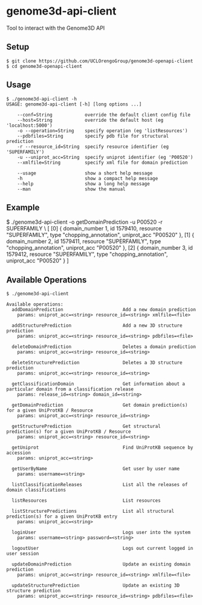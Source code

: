 # genome3d-api-client
Tool to interact with the Genome3D API

## Setup

```
$ git clone https://github.com/UCLOrengoGroup/genome3d-openapi-client
$ cd genome3d-openapi-client
```

## Usage

```
$ ./genome3d-api-client -h
USAGE: genome3d-api-client [-h] [long options ...]

    --conf=String            override the default client config file
    --host=String            override the default host (eg 'localhost:5000')
    -o --operation=String    specify operation (eg 'listResources')
    --pdbfiles=String        specify pdb file for structural prediction
    -r --resource_id=String  specify resource identifier (eg 'SUPERFAMILY')
    -u --uniprot_acc=String  specify uniprot identifier (eg 'P00520')
    --xmlfile=String         specify xml file for domain prediction

    --usage                  show a short help message
    -h                       show a compact help message
    --help                   show a long help message
    --man                    show the manual
```

## Example

$ ./genome3d-api-client -o getDomainPrediction -u P00520 -r SUPERFAMILY
\ [
    [0] {
        domain_number   1,
        id              1579410,
        resource        "SUPERFAMILY",
        type            "chopping_annotation",
        uniprot_acc     "P00520"
    },
    [1] {
        domain_number   2,
        id              1579411,
        resource        "SUPERFAMILY",
        type            "chopping_annotation",
        uniprot_acc     "P00520"
    },
    [2] {
        domain_number   3,
        id              1579412,
        resource        "SUPERFAMILY",
        type            "chopping_annotation",
        uniprot_acc     "P00520"
    }
]

## Available Operations

```
$ ./genome3d-api-client

Available operations:
  addDomainPrediction                      Add a new domain prediction
    params: uniprot_acc=<string> resource_id=<string> xmlfile=<file>

  addStructurePrediction                   Add a new 3D structure prediction
    params: uniprot_acc=<string> resource_id=<string> pdbfiles=<file>

  deleteDomainPrediction                   Deletes a domain prediction
    params: uniprot_acc=<string> resource_id=<string>

  deleteStructurePrediction                Deletes a 3D structure prediction
    params: uniprot_acc=<string> resource_id=<string>

  getClassificationDomain                  Get information about a particular domain from a classification release
    params: release_id=<string> domain_id=<string>

  getDomainPrediction                      Get domain prediction(s) for a given UniProtKB / Resource
    params: uniprot_acc=<string> resource_id=<string>

  getStructurePrediction                   Get structural prediction(s) for a given UniProtKB / Resource
    params: uniprot_acc=<string> resource_id=<string>

  getUniprot                               Find UniProtKB sequence by accession
    params: uniprot_acc=<string>

  getUserByName                            Get user by user name
    params: username=<string>

  listClassificationReleases               List all the releases of domain classifications

  listResources                            List resources

  listStructurePredictions                 List all structural prediction(s) for a given UniProtKB entry
    params: uniprot_acc=<string>

  loginUser                                Logs user into the system
    params: username=<string> password=<string>

  logoutUser                               Logs out current logged in user session

  updateDomainPrediction                   Update an existing domain prediction
    params: uniprot_acc=<string> resource_id=<string> xmlfile=<file>

  updateStructurePrediction                Update an existing 3D structure prediction
    params: uniprot_acc=<string> resource_id=<string> pdbfiles=<file>

```
